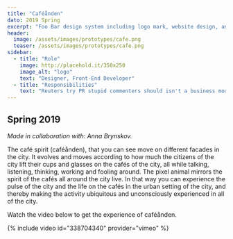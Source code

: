 ```yaml
---
title: "Caféånden"
dato: 2019 Spring
excerpt: "Foo Bar design system including logo mark, website design, and branding applications."
header:
  image: /assets/images/prototypes/cafe.png
  teaser: /assets/images/prototypes/cafe.png
sidebar:
  - title: "Role"
    image: http://placehold.it/350x250
    image_alt: "logo"
    text: "Designer, Front-End Developer"
  - title: "Responsibilities"
    text: "Reuters try PR stupid commenters should isn't a business model"
---
```


## Spring 2019

*Made in collaboration with: Anna Brynskov.*

The café spirit (caféånden), that you can see move on different facades in the city. It evolves and moves according to how much the citizens of the city lift their cups and glasses on the cafés of the city, all while talking, listening, thinking, working and fooling around. The pixel animal mirrors the spirit of the cafés all around the city live. In that way you can experience the pulse of the city and the life on the cafés in the urban setting of the city, and thereby making the activity ubiquitous and unconsciously experienced in all of the city.

Watch the video below to get the experience of caféånden.

{% include video id="338704340" provider="vimeo" %}

